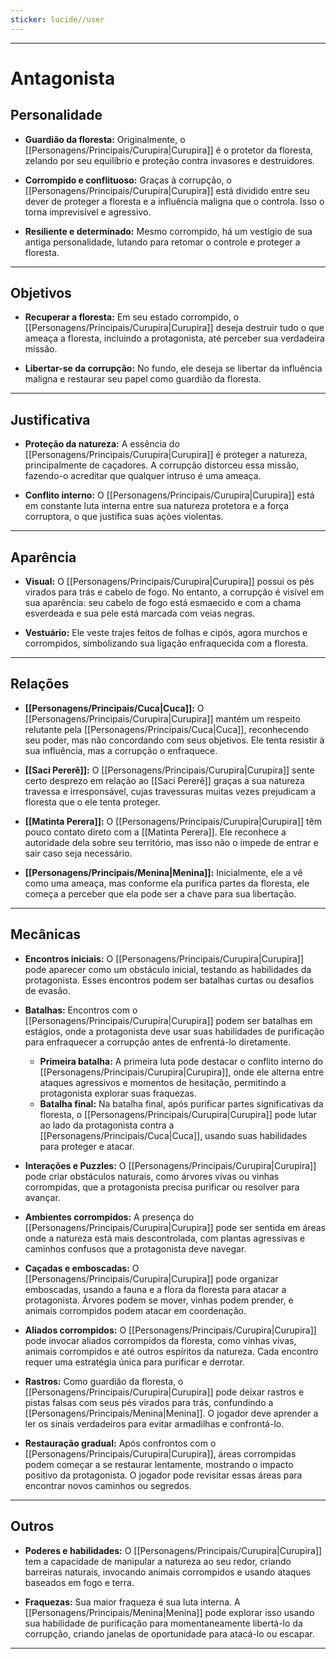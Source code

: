 ```yaml
---
sticker: lucide//user
---
```

---
# Antagonista

## Personalidade

- **Guardião da floresta:** Originalmente, o [[Personagens/Principais/Curupira|Curupira]] é o protetor da floresta, zelando por seu equilíbrio e proteção contra invasores e destruidores.

- **Corrompido e conflituoso:** Graças à corrupção, o [[Personagens/Principais/Curupira|Curupira]] está dividido entre seu dever de proteger a floresta e a influência maligna que o controla. Isso o torna imprevisível e agressivo.

- **Resiliente e determinado:** Mesmo corrompido, há um vestígio de sua antiga personalidade, lutando para retomar o controle e proteger a floresta.

---
## Objetivos

- **Recuperar a floresta:** Em seu estado corrompido, o [[Personagens/Principais/Curupira|Curupira]] deseja destruir tudo o que ameaça a floresta, incluindo a protagonista, até perceber sua verdadeira missão.

- **Libertar-se da corrupção:** No fundo, ele deseja se libertar da influência maligna e restaurar seu papel como guardião da floresta.

---
## Justificativa

- **Proteção da natureza:** A essência do [[Personagens/Principais/Curupira|Curupira]] é proteger a natureza, principalmente de caçadores. A corrupção distorceu essa missão, fazendo-o acreditar que qualquer intruso é uma ameaça.

- **Conflito interno:** O [[Personagens/Principais/Curupira|Curupira]] está em constante luta interna entre sua natureza protetora e a força corruptora, o que justifica suas ações violentas.

---
## Aparência 

- **Visual:** O [[Personagens/Principais/Curupira|Curupira]] possui os pés virados para trás e cabelo de fogo. No entanto, a corrupção é visível em sua aparência: seu cabelo de fogo está esmaecido e com a chama esverdeada e sua pele está marcada com veias negras.

- **Vestuário:** Ele veste trajes feitos de folhas e cipós, agora murchos e corrompidos, simbolizando sua ligação enfraquecida com a floresta.

---
## Relações

- **[[Personagens/Principais/Cuca|Cuca]]:** O [[Personagens/Principais/Curupira|Curupira]] mantém um respeito relutante pela [[Personagens/Principais/Cuca|Cuca]], reconhecendo seu poder, mas não concordando com seus objetivos. Ele tenta resistir à sua influência, mas a corrupção o enfraquece.

- **[[Saci Pererê]]:** O [[Personagens/Principais/Curupira|Curupira]] sente certo desprezo em relação ao [[Saci Pererê]] graças a sua natureza travessa e irresponsável, cujas travessuras muitas vezes prejudicam a floresta que o ele tenta proteger.

- **[[Matinta Perera]]:** O [[Personagens/Principais/Curupira|Curupira]] têm pouco contato direto com a [[Matinta Perera]]. Ele reconhece a autoridade dela sobre seu território, mas isso não o impede de entrar e sair caso seja necessário.

- **[[Personagens/Principais/Menina|Menina]]:** Inicialmente, ele a vê como uma ameaça, mas conforme ela purifica partes da floresta, ele começa a perceber que ela pode ser a chave para sua libertação.

---
## Mecânicas

- **Encontros iniciais:** O [[Personagens/Principais/Curupira|Curupira]] pode aparecer como um obstáculo inicial, testando as habilidades da protagonista. Esses encontros podem ser batalhas curtas ou desafios de evasão.

- **Batalhas:** Encontros com o [[Personagens/Principais/Curupira|Curupira]] podem ser batalhas em estágios, onde a protagonista deve usar suas habilidades de purificação para enfraquecer a corrupção antes de enfrentá-lo diretamente.
	- **Primeira batalha:** A primeira luta pode destacar o conflito interno do [[Personagens/Principais/Curupira|Curupira]], onde ele alterna entre ataques agressivos e momentos de hesitação, permitindo a protagonista explorar suas fraquezas.
	- **Batalha final:** Na batalha final, após purificar partes significativas da floresta, o [[Personagens/Principais/Curupira|Curupira]] pode lutar ao lado da protagonista contra a [[Personagens/Principais/Cuca|Cuca]], usando suas habilidades para proteger e atacar.

- **Interações e Puzzles:** O [[Personagens/Principais/Curupira|Curupira]] pode criar obstáculos naturais, como árvores vivas ou vinhas corrompidas, que a protagonista precisa purificar ou resolver para avançar.

- **Ambientes corrompidos:** A presença do [[Personagens/Principais/Curupira|Curupira]] pode ser sentida em áreas onde a natureza está mais descontrolada, com plantas agressivas e caminhos confusos que a protagonista deve navegar.

- **Caçadas e emboscadas:** O [[Personagens/Principais/Curupira|Curupira]] pode organizar emboscadas, usando a fauna e a flora da floresta para atacar a protagonista. Árvores podem se mover, vinhas podem prender, e animais corrompidos podem atacar em coordenação.

- **Aliados corrompidos:** O [[Personagens/Principais/Curupira|Curupira]] pode invocar aliados corrompidos da floresta, como vinhas vivas, animais corrompidos e até outros espíritos da natureza. Cada encontro requer uma estratégia única para purificar e derrotar.

- **Rastros:** Como guardião da floresta, o [[Personagens/Principais/Curupira|Curupira]] pode deixar rastros e pistas falsas com seus pés virados para trás, confundindo a [[Personagens/Principais/Menina|Menina]]. O jogador deve aprender a ler os sinais verdadeiros para evitar armadilhas e confrontá-lo.

- **Restauração gradual:** Após confrontos com o [[Personagens/Principais/Curupira|Curupira]], áreas corrompidas podem começar a se restaurar lentamente, mostrando o impacto positivo da protagonista. O jogador pode revisitar essas áreas para encontrar novos caminhos ou segredos.

---
## Outros

- **Poderes e habilidades:** O [[Personagens/Principais/Curupira|Curupira]] tem a capacidade de manipular a natureza ao seu redor, criando barreiras naturais, invocando animais corrompidos e usando ataques baseados em fogo e terra.

- **Fraquezas:** Sua maior fraqueza é sua luta interna. A [[Personagens/Principais/Menina|Menina]] pode explorar isso usando sua habilidade de purificação para momentaneamente libertá-lo da corrupção, criando janelas de oportunidade para atacá-lo ou escapar.

---